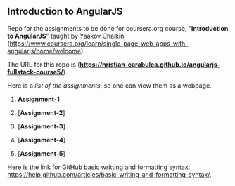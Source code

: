 ## Introduction to AngularJS

Repo for the assignments to be done for coursera.org course, "__Introduction to AngularJS__" taught by Yaakov Chaikin, (https://www.coursera.org/learn/single-page-web-apps-with-angularjs/home/welcome).

The URL for this repo is (__https://hristian-carabulea.github.io/angularjs-fullstack-course5/__).

Here is a _list of the assignments_, so one can view them as a webpage. 

1. [__Assignment-1__](https://github.com/hristian-carabulea/angularjs-fullstack-course5/blob/master/Assignment-1/)

2. [__Assignment-2__]

3. [__Assignment-3__]

4. [__Assignment-4__]

5. [__Assignment-5__]

Here is the link for GitHub basic writting and formatting syntax.
https://help.github.com/articles/basic-writing-and-formatting-syntax/.
